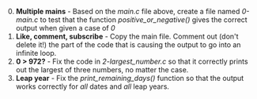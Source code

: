 0. **Multiple mains** - Based on the *main.c* file above, create a file named *0-main.c* to test that the function *positive_or_negative()* gives the correct output when given a case of *0*
1. **Like, comment, subscribe** - Copy the main file. Comment out (don't delete it!) the part of the code that is causing the output to go into an infinite loop.
2. **0 > 972?** - Fix the code in *2-largest_number.c* so that it correctly prints out the largest of three numbers, no matter the case.
3. **Leap year** - Fix the *print_remaining_days()* function so that the output works correctly for *all* dates and *all* leap years.
